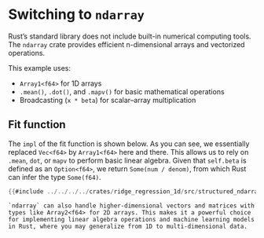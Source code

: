 # Switching to `ndarray`

Rust’s standard library does not include built-in numerical computing tools. The `ndarray` crate provides efficient n-dimensional arrays and vectorized operations.

This example uses:

- `Array1<f64>` for 1D arrays
- `.mean()`, `.dot()`, and `.mapv()` for basic mathematical operations
- Broadcasting (`x * beta`) for scalar–array multiplication

## Fit function

The `impl` of the fit function is shown below. As you can see, we essentially replaced `Vec<f64>` by `Array1<f64>` here and there. This allows us to rely on `.mean`, `dot`, or `mapv` to perform basic linear algebra. Given that `self.beta` is defined as an `Option<f64>`, we return `Some(num / denom)`, from which Rust can infer the type `Some(f64)`.


```rust
{{#include ../../../../crates/ridge_regression_1d/src/structured_ndarray/regressor.rs:ridge_estimator_impl_new_fit}}
```

```admonish
`ndarray` can also handle higher-dimensional vectors and matrices with types like Array2<f64> for 2D arrays. This makes it a powerful choice for implementing linear algebra operations and machine learning models in Rust, where you may generalize from 1D to multi-dimensional data.
```
